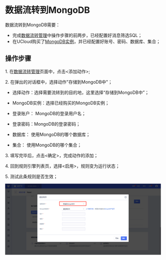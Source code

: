 

# 数据流转到MongoDB
数据流转到MongoDB需要：

- 完成[数据流转管理](data_forwarding)中操作步骤的前两步，已经配置好消息筛选SQL；
- 在UCloud购买了[MongoDB实例](https://console.ucloud.cn/udb/nosql)，并已经配置好账号、密码、数据库、集合；


## 操作步骤

1\. 在[数据流转管理](data_forwarding)页面中，点击<添加动作>;

2\. 在弹出的对话框中，选择动作"存储到MongoDB中"；

   - 选择动作：选择需要流转到的目的地，这里选择“存储到MongoDB中”；

   - MongoDB实例：选择已经购买的MongoDB实例；

   - 登录账户： MongoDB的登录用户名；

   - 登录密码：MongoDB的登录密码；

   - 数据库： 使用MongoDB的哪个数据库；

   - 集合： 使用MongoDB的哪个集合；

3\. 填写完毕后，点击<确定>，完成动作的添加；

4\. 回到规则引擎列表页，选择<启用>，规则变为运行状态；

5\. 测试此条规则是否生效；


![转发到MongoDB](../../images/转发到MongoDB.png)

